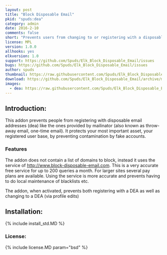 ```yaml
---
layout: post
title: "Block Disposable Email"
pkid: "spuds:dea"
category: admin
date: 2016-2-10
comments: false
short: "Prevents users from changing to or registering with a disposable email address"
license: MPL
version: 1.0.0
allhooks: yes
elkversion: 1.0
support: https://github.com/Spuds/Elk_Block_Disposable_Email/issues
bugs: https://github.com/Spuds/Elk_Block_Disposable_Email/issues
author: spuds
thumbnail: https://raw.githubusercontent.com/Spuds/Elk_Block_Disposable_Email/master/sample_images/dea.jpg
download: https://github.com/Spuds/Elk_Block_Disposable_Email/archive/master.zip
images:
  - dea: https://raw.githubusercontent.com/Spuds/Elk_Block_Disposable_Email/master/sample_images/dea.jpg
---
```


## Introduction:
This addon prevents people from registering with disposable email addresses (dea) like the ones provided by mailinator (also known as throw-away email, one-time email). It protects your most important asset, your registered user base, by preventing contamination by fake accounts.

### Features
The addon does not contain a list of domains to block, instead it uses the service of http://www.block-disposable-email.com. This is a very accurate free service for up to 200 queries a month. For larger sites several pay plans are available.  Using the service is more accurate and prevents having to do local maintenance of blacklists etc.

The addon, when activated, prevents both registering with a DEA as well as changing to a DEA (via profile edits)

## Installation:
{% include install_std.MD %}

### License:
{% include license.MD param="bsd" %}
